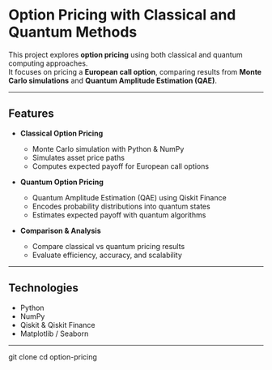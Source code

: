 # Option Pricing with Classical and Quantum Methods

This project explores **option pricing** using both classical and quantum computing approaches.  
It focuses on pricing a **European call option**, comparing results from **Monte Carlo simulations** and **Quantum Amplitude Estimation (QAE)**.

---

## Features

- **Classical Option Pricing**  
  - Monte Carlo simulation with Python & NumPy  
  - Simulates asset price paths  
  - Computes expected payoff for European call options  

- **Quantum Option Pricing**  
  - Quantum Amplitude Estimation (QAE) using Qiskit Finance  
  - Encodes probability distributions into quantum states  
  - Estimates expected payoff with quantum algorithms  

- **Comparison & Analysis**  
  - Compare classical vs quantum pricing results  
  - Evaluate efficiency, accuracy, and scalability  

---

## Technologies

- Python  
- NumPy  
- Qiskit & Qiskit Finance  
- Matplotlib / Seaborn  

---

   git clone <repository-url>
   cd option-pricing
